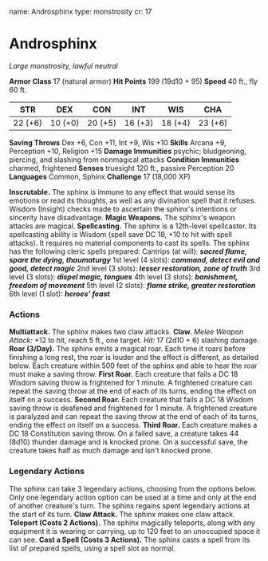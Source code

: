 name: Androsphinx
type: monstrosity
cr: 17

# Androsphinx
_Large monstrosity, lawful neutral_

**Armor Class** 17 (natural armor)
**Hit Points** 199 (19d10 + 95)
**Speed** 40 ft., fly 60 ft.

| STR     | DEX     | CON     | INT     | WIS     | CHA     |
|---------|---------|---------|---------|---------|---------|
| 22 (+6) | 10 (+0) | 20 (+5) | 16 (+3) | 18 (+4) | 23 (+6) |

**Saving Throws** Dex +6, Con +11, Int +9, Wis +10
**Skills** Arcana +9, Perception +10, Religion +15
**Damage Immunities** psychic; bludgeoning, piercing, and slashing from nonmagical attacks
**Condition Immunities** charmed, frightened
**Senses** truesight 120 ft., passive Perception 20
**Languages** Common, Sphinx
**Challenge** 17 (18,000 XP)

**Inscrutable.** The sphinx is immune to any effect that would sense its emotions or read its thoughts, as well as any divination spell that it refuses. Wisdom (Insight) checks made to ascertain the sphinx's intentions or sincerity have disadvantage.
**Magic Weapons.** The sphinx's weapon attacks are magical.
**Spellcasting.** The sphinx is a 12th-level spellcaster. Its spellcasting ability is Wisdom (spell save DC 18, +10 to hit with spell attacks). It requires no material components to cast its spells. The sphinx has the following cleric spells prepared:
Cantrips (at will): **_sacred flame, spare the dying, thaumaturgy_**
1st level (4 slots): **_command, detect evil and good, detect magic_**
2nd level (3 slots): **_lesser restoration, zone of truth_**
3rd level (3 slots): **_dispel magic, tongues_**
4th level (3 slots): **_banishment, freedom of movement_**
5th level (2 slots): **_flame strike, greater restoration_**
6th level (1 slot): **_heroes' feast_**

### Actions
**Multiattack.** The sphinx makes two claw attacks.
**Claw.** _Melee Weapon Attack:_ +12 to hit, reach 5 ft., one target. _Hit:_ 17 (2d10 + 6) slashing damage.
**Roar (3/Day).** The sphinx emits a magical roar. Each time it roars before finishing a long rest, the roar is louder and the effect is different, as detailed below. Each creature within 500 feet of the sphinx and able to hear the roar must make a saving throw.
**First Roar.** Each creature that fails a DC 18 Wisdom saving throw is frightened for 1 minute. A frightened creature can repeat the saving throw at the end of each of its turns, ending the effect on itself on a success.
**Second Roar.** Each creature that fails a DC 18 Wisdom saving throw is deafened and frightened for 1 minute. A frightened creature is paralyzed and can repeat the saving throw at the end of each of its turns, ending the effect on itself on a success.
**Third Roar.** Each creature makes a DC 18 Constitution saving throw. On a failed save, a creature takes 44 (8d10) thunder damage and is knocked prone. On a successful save, the creature takes half as much damage and isn't knocked prone.

### Legendary Actions
The sphinx can take 3 legendary actions, choosing from the options below. Only one legendary action option can be used at a time and only at the end of another creature's turn. The sphinx regains spent legendary actions at the start of its turn.
**Claw Attack.** The sphinx makes one claw attack.
**Teleport (Costs 2 Actions).** The sphinx magically teleports, along with any equipment it is wearing or carrying, up to 120 feet to an unoccupied space it can see.
**Cast a Spell (Costs 3 Actions).** The sphinx casts a spell from its list of prepared spells, using a spell slot as normal.

